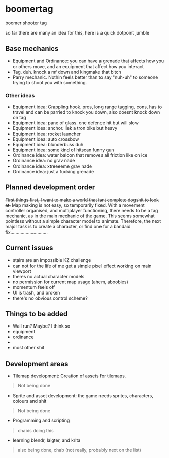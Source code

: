# boomertag
boomer shooter tag

so far there are many an idea for this, here is a quick dotpoint jumble

## Base mechanics
- Equipment and Ordinance: you can have a grenade that affects how you or others move, and an equipment that affect how you interact
- Tag. duh. knock a mf down and kingmake that bitch
- Parry mechanic. Nothin feels better than to say "nuh-uh" to someone trying to shoot you with something.
### Other ideas
- Equipment idea: Grappling hook. pros, long range tagging, cons, has to travel and can be parried to knock you down, also doesnt knock down on tag
- Equipment idea: pane of glass. one defence hit but will slow
- Equipment idea: anchor. liek a tron bike but heavy
- Equipment idea: rocket launcher
- Equipment idea: auto crossbow
- Equipment idea: blunderbuss duh
- Equipment idea: some kind of hitscan funny gun
- Ordinance idea: water baloon that removes all friction like on ice
- Ordinance idea: no grav nade
- Ordinance idea: xtreeeeme grav nade
- Ordinance idea: just a fucking grenade

## Planned development order

~~First things first, I want to make a world that isnt complete dogshit to look at.~~ Map making is not easy, so temporarily fixed.
With a movement controller organised, and multiplayer functioning, there needs to be a tag mechanic, as in the main mechanic of the game. This seems somewhat pointless without a simple character model to animate. Therefore, the next major task is to create a character, or find one for a bandaid fix.............................

## Current issues
- stairs are an impossible KZ challenge
- can not for the life of me get a simple pixel effect working on main viewport
- theres no actual character models
- no permission for current map usage (ahem, aboobies)
- momentum feels off
- UI is trash, and broken
- there's no obvious control scheme?

## Things to be added
- Wall run? Maybe? I think so
- equipment
- ordinance
- 
- most other shit

## Development areas
- Tilemap development: Creation of assets for tilemaps.
> Not being done
- Sprite and asset development: the game needs sprites, characters, colours and shit
> Not being done
- Programming and scripting
> chabis doing this
- learning blendr, laigter, and krita
> also being done, chab (not really, probably next on the list)
